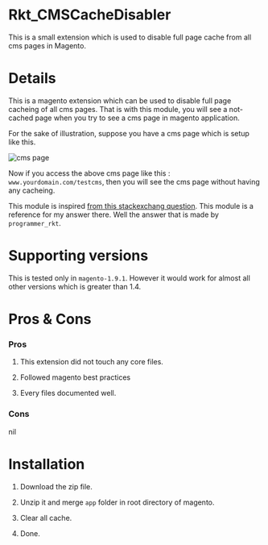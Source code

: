 # Rkt_CMSCacheDisabler
This is a small extension which is used to disable full page cache from all cms pages in Magento.

# Details

This is a magento extension which can be used to disable full page cacheing of all cms pages. That is with this module, you will see a not-cached page when you try to see a cms page in magento application.

For the sake of illustration, suppose you have a cms page which is setup like this.

![cms page](/../assets/img/cmspage.png)

Now if you access the above cms page like this  : `www.yourdomain.com/testcms`, then you will see the cms page without having any cacheing.

This module is inspired [from this stackexchang question]. This module is a reference for my answer there. Well the answer that is made by `programmer_rkt`.

# Supporting versions

This is tested only in `magento-1.9.1`. However it would work for almost all other versions which is greater than 1.4.

# Pros & Cons

### Pros

1. This extension did not touch any core files.

2. Followed magento best practices

3. Every files documented well.

### Cons

nil

# Installation

1. Download the zip file.

2. Unzip it and merge `app` folder in root directory of magento.

3. Clear all cache.

4. Done.

[from this stackexchang question]:http://magento.stackexchange.com/questions/54192/disabel-cache-in-cms-page-using-a-custom-module
